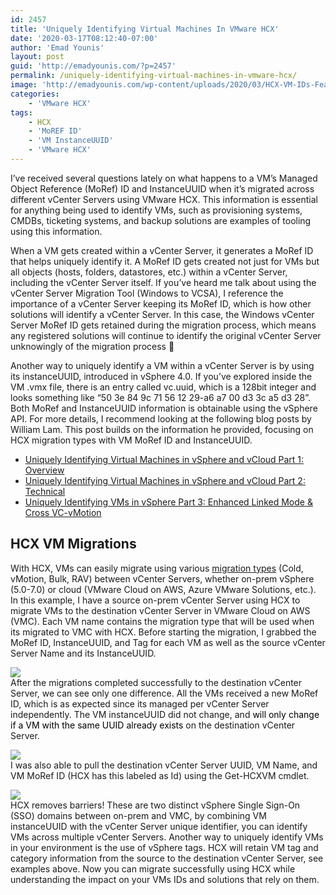 ```yaml
---
id: 2457
title: 'Uniquely Identifying Virtual Machines In VMware HCX'
date: '2020-03-17T08:12:40-07:00'
author: 'Emad Younis'
layout: post
guid: 'http://emadyounis.com/?p=2457'
permalink: /uniquely-identifying-virtual-machines-in-vmware-hcx/
image: 'http://emadyounis.com/wp-content/uploads/2020/03/HCX-VM-IDs-Feature-Image.jpg'
categories:
    - 'VMware HCX'
tags:
    - HCX
    - 'MoREF ID'
    - 'VM InstanceUUID'
    - 'VMware HCX'
---
```


I’ve received several questions lately on what happens to a VM’s Managed Object Reference (MoRef) ID and InstanceUUID when it’s migrated across different vCenter Servers using VMware HCX. This information is essential for anything being used to identify VMs, such as provisioning systems, CMDBs, ticketing systems, and backup solutions are examples of tooling using this information.

When a VM gets created within a vCenter Server, it generates a MoRef ID that helps uniquely identify it. A MoRef ID gets created not just for VMs but all objects (hosts, folders, datastores, etc.) within a vCenter Server, including the vCenter Server itself. If you’ve heard me talk about using the vCenter Server Migration Tool (Windows to VCSA), I reference the importance of a vCenter Server keeping its MoRef ID, which is how other solutions will identify a vCenter Server. In this case, the Windows vCenter Server MoRef ID gets retained during the migration process, which means any registered solutions will continue to identify the original vCenter Server unknowingly of the migration process 🙂

Another way to uniquely identify a VM within a vCenter Server is by using its instanceUUID, introduced in vSphere 4.0. If you’ve explored inside the VM .vmx file, there is an entry called vc.uuid, which is a 128bit integer and looks something like “50 3e 84 9c 71 56 12 29-a6 a7 00 d3 3c a5 d3 28”. Both MoRef and InstanceUUID information is obtainable using the vSphere API. For more details, I recommend looking at the following blog posts by William Lam. This post builds on the information he provided, focusing on HCX migration types with VM MoRef ID and InstanceUUID.

- [Uniquely Identifying Virtual Machines in vSphere and vCloud Part 1: Overview](https://blogs.vmware.com/vsphere/2012/02/uniquely-identifying-virtual-machines-in-vsphere-and-vcloud-part-1-overview.html)
- [Uniquely Identifying Virtual Machines in vSphere and vCloud Part 2: Technical](https://blogs.vmware.com/vsphere/2012/02/uniquely-identifying-virtual-machines-in-vsphere-and-vcloud-part-2-technical.html)
- [Uniquely Identifying VMs in vSphere Part 3: Enhanced Linked Mode &amp; Cross VC-vMotion](https://www.virtuallyghetto.com/2017/07/uniquely-identifying-vms-in-vsphere-part-3-enhanced-linked-mode-cross-vc-vmotion.html)

## HCX VM Migrations

With HCX, VMs can easily migrate using various [migration types](http://emadyounis.com/learning-hybrid-cloud-extension-hcx-part-2-migration-types/) (Cold, vMotion, Bulk, RAV) between vCenter Servers, whether on-prem vSphere (5.0-7.0) or cloud (VMware Cloud on AWS, Azure VMware Solutions, etc.). In this example, I have a source on-prem vCenter Server using HCX to migrate VMs to the destination vCenter Server in VMware Cloud on AWS (VMC). Each VM name contains the migration type that will be used when its migrated to VMC with HCX. Before starting the migration, I grabbed the MoRef ID, InstanceUUID, and Tag for each VM as well as the source vCenter Server Name and its InstanceUUID.

![](https://emadyounis.com/assets/img/2020/03/Source.jpg?resize=1024%2C331)  
After the migrations completed successfully to the destination vCenter Server, we can see only one difference. All the VMs received a new MoRef ID, which is as expected since its managed per vCenter Server independently. The VM instanceUUID did not change, and <span style="color: #000000;">will only change if a VM with the same UUID already exists </span>on the destination vCenter Server.

![](https://emadyounis.com/assets/img/2020/03/Destination.jpg?resize=1024%2C310)  
I was also able to pull the destination vCenter Server UUID, VM Name, and VM MoRef ID (HCX has this labeled as Id) using the Get-HCXVM cmdlet.

![](https://emadyounis.com/assets/img/2020/03/GET-HCXVM.jpg?resize=1024%2C412)  
HCX removes barriers! These are two distinct vSphere Single Sign-On (SSO) domains between on-prem and VMC, by combining VM instanceUUID with the vCenter Server unique identifier, you can identify VMs across multiple vCenter Servers. Another way to uniquely identify VMs in your environment is the use of vSphere tags. HCX will retain VM tag and category information from the source to the destination vCenter Server, see examples above. Now you can migrate successfully using HCX while understanding the impact on your VMs IDs and solutions that rely on them.
